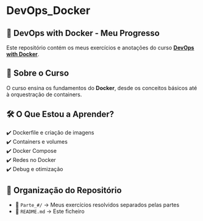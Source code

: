 # DevOps_Docker

## 🚀 DevOps with Docker - Meu Progresso

Este repositório contém os meus exercícios e anotações do curso **[DevOps with Docker](https://devopswithdocker.com/)**.

## 📖 Sobre o Curso
O curso ensina os fundamentos do **Docker**, desde os conceitos básicos até à orquestração de containers.

## 🛠️ O Que Estou a Aprender?
✔️ Dockerfile e criação de imagens  
✔️ Containers e volumes  
✔️ Docker Compose  
✔️ Redes no Docker  
✔️ Debug e otimização  

## 📂 Organização do Repositório
- 📁 `Parte_#/` → Meus exercícios resolvidos separados pelas partes
- 📄 `README.md` → Este ficheiro  

